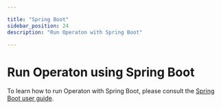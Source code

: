 ```yaml
---

title: "Spring Boot"
sidebar_position: 24
description: "Run Operaton with Spring Boot"

---
```

# Run Operaton using Spring Boot

To learn how to run Operaton with Spring Boot, please consult the [Spring Boot user guide](../user-guide/spring-boot-integration/index.md).
